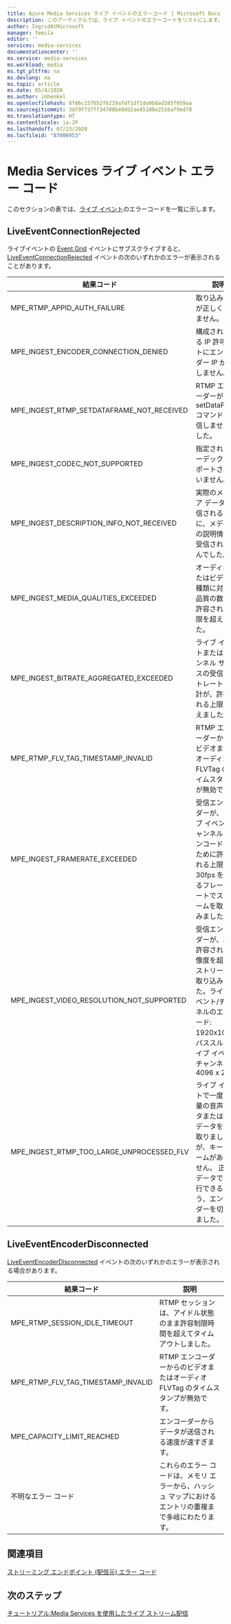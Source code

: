 ```yaml
---
title: Azure Media Services ライブ イベントのエラーコード | Microsoft Docs
description: このアーティクルでは、ライブ イベントのエラーコードをリストにします。
author: IngridAtMicrosoft
manager: femila
editor: ''
services: media-services
documentationcenter: ''
ms.service: media-services
ms.workload: media
ms.tgt_pltfrm: na
ms.devlang: na
ms.topic: article
ms.date: 05/4/2020
ms.author: inhenkel
ms.openlocfilehash: 8f86c157652f6219afdf1df1da9b8ad385f059aa
ms.sourcegitcommit: 3d79f737ff34708b48dd2ae45100e2516af9ed78
ms.translationtype: HT
ms.contentlocale: ja-JP
ms.lasthandoff: 07/23/2020
ms.locfileid: "87000953"
---
```

# <a name="media-services-live-event-error-codes"></a>Media Services ライブ イベント エラー コード

このセクションの表では、[ライブ イベント](live-events-outputs-concept.md)のエラーコードを一覧に示します。

## <a name="liveeventconnectionrejected"></a>LiveEventConnectionRejected

ライブイベントの [Event Grid](../../event-grid/index.yml) イベントにサブスクライブすると、[LiveEventConnectionRejected](media-services-event-schemas.md#liveeventconnectionrejected) イベントの次のいずれかのエラーが表示されることがあります。

| 結果コード | 説明 |
| ----------- | ----------- |
| MPE_RTMP_APPID_AUTH_FAILURE | 取り込み URL が正しくありません。 |
| MPE_INGEST_ENCODER_CONNECTION_DENIED | 構成されている IP 許可リストにエンコーダー IP が存在しません。 |
| MPE_INGEST_RTMP_SETDATAFRAME_NOT_RECEIVED | RTMP エンコーダーが setDataFrame コマンドを送信しませんでした。 |
| MPE_INGEST_CODEC_NOT_SUPPORTED | 指定されたコーデックはサポートされていません。 |
| MPE_INGEST_DESCRIPTION_INFO_NOT_RECEIVED |実際のメディア データが配信される前に、メディアの説明情報が受信されませんでした。|
| MPE_INGEST_MEDIA_QUALITIES_EXCEEDED |オーディオまたはビデオの種類に対する品質の数が、許容される上限を超えました。|
| MPE_INGEST_BITRATE_AGGREGATED_EXCEEDED |ライブ イベントまたはチャンネル サービスの受信ビットレートの合計が、許容される上限を超えました。|
| MPE_RTMP_FLV_TAG_TIMESTAMP_INVALID | RTMP エンコーダーからのビデオまたはオーディオ FLVTag のタイムスタンプが無効です。 |
| MPE_INGEST_FRAMERATE_EXCEEDED | 受信エンコーダーが、ライブ イベント/チャンネルをエンコードするために許容される上限の 30fps を超えるフレームレートでストリームを取り込みました。|
| MPE_INGEST_VIDEO_RESOLUTION_NOT_SUPPORTED | 受信エンコーダーが、次の許容される解像度を超えるストリームを取り込みました。ライブ イベント/チャンネルのエンコード: 1920x1088、パススルー ライブ イベント/チャンネル: 4096 x 2160|
| MPE_INGEST_RTMP_TOO_LARGE_UNPROCESSED_FLV | ライブ イベントで一度に大量の音声データまたは動画データを受け取りましたが、キー フレームがありません。 正しいデータで再試行できるよう、エンコーダーを切断しました。 |

## <a name="liveeventencoderdisconnected"></a>LiveEventEncoderDisconnected

[LiveEventEncoderDisconnected](media-services-event-schemas.md#liveeventencoderdisconnected) イベントの次のいずれかのエラーが表示される場合があります。

|結果コード|説明|
|---|---|
|MPE_RTMP_SESSION_IDLE_TIMEOUT|RTMP セッションは、アイドル状態のまま許容制限時間を超えてタイムアウトしました。|
|MPE_RTMP_FLV_TAG_TIMESTAMP_INVALID|RTMP エンコーダーからのビデオまたはオーディオ FLVTag のタイムスタンプが無効です。|
|MPE_CAPACITY_LIMIT_REACHED|エンコーダーからデータが送信される速度が速すぎます。|
|不明なエラー コード|これらのエラー コードは、メモリ エラーから、ハッシュ マップにおけるエントリの重複まで多岐にわたります。|


## <a name="see-also"></a>関連項目

[ストリーミング エンドポイント (配信元) エラー コード](streaming-endpoint-error-codes.md)

## <a name="next-steps"></a>次のステップ

[チュートリアル:Media Services を使用したライブ ストリーム配信](stream-live-tutorial-with-api.md)
